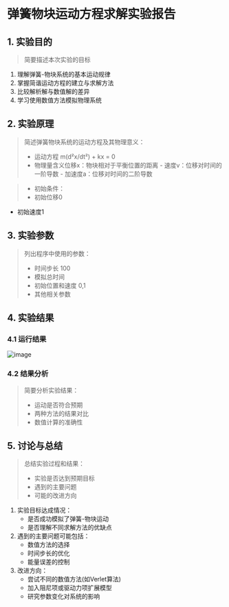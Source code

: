 # 弹簧物块运动方程求解实验报告

## 1. 实验目的

> 简要描述本次实验的目标
1. 理解弹簧-物块系统的基本运动规律
2. 掌握简谐运动方程的建立与求解方法
3. 比较解析解与数值解的差异
4. 学习使用数值方法模拟物理系统
## 2. 实验原理

> 简述弹簧物块系统的运动方程及其物理意义：
> - 运动方程 m(d²x/dt²) + kx = 0
> - 物理量含义位移x：物块相对于平衡位置的距离
            - 速度v：位移对时间的一阶导数
            - 加速度a：位移对时间的二阶导数

> - 初始条件：
> - 初始位移0
  - 初始速度1

## 3. 实验参数

> 列出程序中使用的参数：
> - 时间步长 100
> - 模拟总时间
> - 初始位置和速度 0,1
> - 其他相关参数

## 4. 实验结果

### 4.1 运行结果

![image](https://github.com/user-attachments/assets/64c16f9f-0bf3-405c-86a2-e47f53c7add1)



### 4.2 结果分析

> 简要分析实验结果：
> - 运动是否符合预期
> - 两种方法的结果对比
> - 数值计算的准确性

## 5. 讨论与总结

> 总结实验过程和结果：
> - 实验是否达到预期目标
> - 遇到的主要问题
> - 可能的改进方向
1. 实验目标达成情况：
   - 是否成功模拟了弹簧-物块运动
   - 是否理解不同求解方法的优缺点
2. 遇到的主要问题可能包括：
   - 数值方法的选择
   - 时间步长的优化
   - 能量误差的控制
3. 改进方向：
   - 尝试不同的数值方法(如Verlet算法)
   - 加入阻尼项或驱动力项扩展模型
   - 研究参数变化对系统的影响


